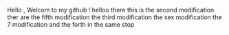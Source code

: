 Hello , Welcom to my github !
helloo there this is the second modification 
ther are the fifth modification 
the third modification 
the sex modification 
the 7 modification
and the forth in the same stop 


